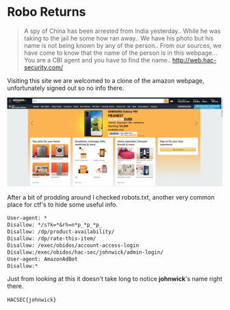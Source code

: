 # Robo Returns
>A spy of China has been arrested from India yesterday..
While he was taking to the jail he some how ran away..
We have his photo but his name is not being known by any of the person..
From our sources, we have come to know that the name of the person is in this webpage...
You are a CBI agent and you have to find the name..
http://web.hac-security.com/

Visiting this site we are welcomed to a clone of the amazon webpage, unfortunately signed out so no info there.

![webPage](Images/RoboReturns/webPage.png)

After a bit of prodding around I checked robots.txt, another very common place for ctf's to hide some useful info.
```
User-agent: *
Disallow: */s?k=*&rh=n*p_*p_*p_
Disallow: /dp/product-availability/
Disallow: /dp/rate-this-item/
Disallow: /exec/obidos/account-access-login
Disallow:/exec/obidos/hac-sec/johnwick/admin-login/
User-agent: AmazonAdBot
Disallow:*
```
Just from looking at this it doesn't take long to notice **johnwick**'s name right there.

`HACSEC{johnwick}`
